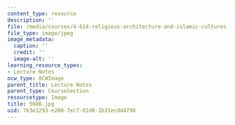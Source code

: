 ```yaml
---
content_type: resource
description: ''
file: /media/courses/4-614-religious-architecture-and-islamic-cultures-fall-2002/763e1293e2007ec701d01b31ecdd4790_5086.jpg
file_type: image/jpeg
image_metadata:
  caption: ''
  credit: ''
  image-alt: ''
learning_resource_types:
- Lecture Notes
ocw_type: OCWImage
parent_title: Lecture Notes
parent_type: CourseSection
resourcetype: Image
title: 5086.jpg
uid: 763e1293-e200-7ec7-01d0-1b31ecdd4790
---
```

